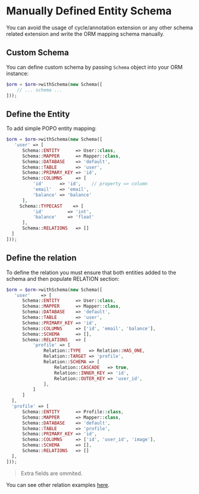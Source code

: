 # Manually Defined Entity Schema
You can avoid the usage of cycle/annotation extension or any other schema related extension and write the ORM mapping schema manually.

## Custom Schema
You can define custom schema by passing `Schema` object into your ORM instance:

```php
$orm = $orm->withSchema(new Schema([
    // ... schema ...
]));
```

## Define the Entity
To add simple POPO entity mapping:

```php
$orm = $orm->withSchema(new Schema([
   'user' => [
      Schema::ENTITY      => User::class,
      Schema::MAPPER      => Mapper::class,
      Schema::DATABASE    => 'default',
      Schema::TABLE       => 'user',
      Schema::PRIMARY_KEY => 'id',
      Schema::COLUMNS     => [
          'id'      => 'id',    // property => column 
          'email'   => 'email', 
          'balance' => 'balance'
      ],
     Schema::TYPECAST    => [
          'id'         => 'int', 
          'balance'    => 'float'
      ],
      Schema::RELATIONS   => []
  ]
]));
```

## Define the relation
To define the relation you must ensure that both entities added to the schema and then populate RELATION section:

```php
$orm = $orm->withSchema(new Schema([
   'user'    => [
      Schema::ENTITY      => User::class,
      Schema::MAPPER      => Mapper::class,
      Schema::DATABASE    => 'default',
      Schema::TABLE       => 'user',
      Schema::PRIMARY_KEY => 'id',
      Schema::COLUMNS     => ['id', 'email', 'balance'],
      Schema::SCHEMA      => [],
      Schema::RELATIONS   => [
          'profile' => [
              Relation::TYPE   => Relation::HAS_ONE,
              Relation::TARGET => 'profile',
              Relation::SCHEMA => [
                  Relation::CASCADE   => true,
                  Relation::INNER_KEY => 'id',
                  Relation::OUTER_KEY => 'user_id',
              ],
          ]
      ]
  ],
  'profile' => [
      Schema::ENTITY      => Profile::class,
      Schema::MAPPER      => Mapper::class,
      Schema::DATABASE    => 'default',
      Schema::TABLE       => 'profile',
      Schema::PRIMARY_KEY => 'id',
      Schema::COLUMNS     => ['id', 'user_id', 'image'],
      Schema::SCHEMA      => [],
      Schema::RELATIONS   => []
  ],
]));
```

> Extra fields are ommited.

You can see other relation examples [here](https://github.com/cycle/orm/tree/master/tests).
